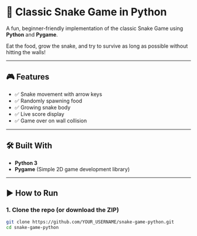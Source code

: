 # 🐍 Classic Snake Game in Python

A fun, beginner-friendly implementation of the classic Snake Game using **Python** and **Pygame**.

Eat the food, grow the snake, and try to survive as long as possible without hitting the walls!

---

## 🎮 Features

- ✅ Snake movement with arrow keys
- ✅ Randomly spawning food
- ✅ Growing snake body
- ✅ Live score display
- ✅ Game over on wall collision

---

## 🛠️ Built With

- **Python 3**
- **Pygame** (Simple 2D game development library)

---

## ▶️ How to Run

### 1. Clone the repo (or download the ZIP)
```bash
git clone https://github.com/YOUR_USERNAME/snake-game-python.git
cd snake-game-python
